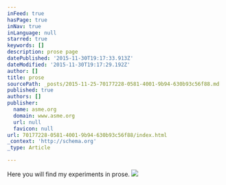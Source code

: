 ```yaml
---
inFeed: true
hasPage: true
inNav: true
inLanguage: null
starred: true
keywords: []
description: prose page
datePublished: '2015-11-30T19:17:33.913Z'
dateModified: '2015-11-30T19:17:29.192Z'
author: []
title: prose
sourcePath: _posts/2015-11-25-70177228-0581-4001-9b94-630b93c56f88.md
published: true
authors: []
publisher:
  name: asme.org
  domain: www.asme.org
  url: null
  favicon: null
url: 70177228-0581-4001-9b94-630b93c56f88/index.html
_context: 'http://schema.org'
_type: Article

---
```

Here you will find my experiments in prose.
![](https://the-grid-user-content.s3-us-west-2.amazonaws.com/40d1f174-b624-4d43-b9e1-0817b739d089.png)